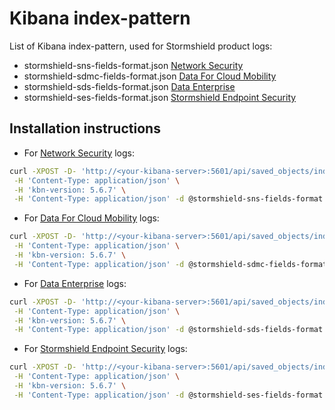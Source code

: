 # Kibana index-pattern

List of Kibana index-pattern, used for Stormshield product logs:
  * stormshield-sns-fields-format.json [Network Security](https://www.stormshield.com/products-services/products/network-security/)
  * stormshield-sdmc-fields-format.json [Data For Cloud Mobility](https://www.stormshield.com/products/cloud-and-mobility/)
  * stormshield-sds-fields-format.json [Data Enterprise](https://www.stormshield.com/products/enterprise)
  * stormshield-ses-fields-format.json [Stormshield Endpoint Security](https://www.stormshield.com/products/stormshield-endpoint-security/)

## Installation instructions

  - For [Network Security](https://www.stormshield.com/products-services/products/network-security/) logs:
  ```bash
  curl -XPOST -D- 'http://<your-kibana-server>:5601/api/saved_objects/index-pattern' \
   -H 'Content-Type: application/json' \
   -H 'kbn-version: 5.6.7' \
   -H 'Content-Type: application/json' -d @stormshield-sns-fields-format.json
  ```
  - For [Data For Cloud Mobility](https://www.stormshield.com/products/cloud-and-mobility/) logs:
  ```bash
  curl -XPOST -D- 'http://<your-kibana-server>:5601/api/saved_objects/index-pattern' \
   -H 'Content-Type: application/json' \
   -H 'kbn-version: 5.6.7' \
   -H 'Content-Type: application/json' -d @stormshield-sdmc-fields-format.json
  ```
  - For [Data Enterprise](https://www.stormshield.com/products/enterprise) logs:
  ```bash
  curl -XPOST -D- 'http://<your-kibana-server>:5601/api/saved_objects/index-pattern' \
   -H 'Content-Type: application/json' \
   -H 'kbn-version: 5.6.7' \
   -H 'Content-Type: application/json' -d @stormshield-sds-fields-format.json
  ```
  - For [Stormshield Endpoint Security](https://www.stormshield.com/products/stormshield-endpoint-security/) logs:
  ```bash
  curl -XPOST -D- 'http://<your-kibana-server>:5601/api/saved_objects/index-pattern' \
   -H 'Content-Type: application/json' \
   -H 'kbn-version: 5.6.7' \
   -H 'Content-Type: application/json' -d @stormshield-ses-fields-format.json
  ```
